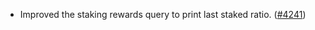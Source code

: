 - Improved the staking rewards query to print last staked ratio.
  ([\#4241](https://github.com/anoma/namada/pull/4241))